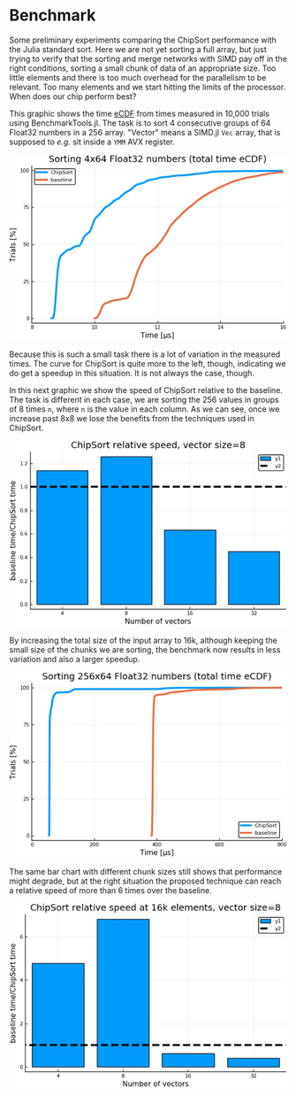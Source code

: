 Benchmark
=========

Some preliminary experiments comparing the ChipSort performance with the Julia standard sort. Here we are not yet sorting a full array, but just trying to verify that the sorting and merge networks with SIMD pay off in the right conditions, sorting a small chunk of data of an appropriate size. Too little elements and there is too much overhead for the parallelism to be relevant. Too many elements and we start hitting the limits of the processor. When does our chip perform best?

This graphic shows the time [eCDF](https://en.wikipedia.org/wiki/Empirical_distribution_function) from times measured in 10,000 trials using BenchmarkTools.jl. The task is to sort 4 consecutive groups of 64 Float32 numbers in a 256 array. "Vector" means a SIMD.jl `Vec` array, that is supposed to _e.g._ sit inside a `YMM` AVX register.

<img src="graphs/chiptime-f32-256-8x8.png">

Because this is such a small task there is a lot of variation in the measured times. The curve for ChipSort is quite more to the left, though, indicating we do get a speedup in this situation. It is not always the case, though.

In this next graphic we show the speed of ChipSort relative to the baseline. The task is different in each case, we are sorting the 256 values in groups of 8 times `n`, where `n` is the value in each column. As we can see, once we increase past 8x8 we lose the benefits from the techniques used in ChipSort.

<img src="graphs/chipspeed-256-8.png">

By increasing the total size of the input array to 16k, although keeping the small size of the chunks we are sorting, the benchmark now results in less variation and also a larger speedup.

<img src="graphs/chiptime-f32-16k-8x8.png">

The same bar chart with different chunk sizes still shows that performance might degrade, but at the right situation the proposed technique can reach a relative speed of more than 6 times over the baseline.

<img src="graphs/chipspeed-16k-8.png">
